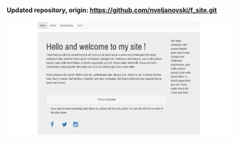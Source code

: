 <h4>Updated repository, origin: <a href="https://github.com/nveljanovski/f_site.git">https://github.com/nveljanovski/f_site.git</a></h4>

<p><img src="f_site.jpg" /></p>
